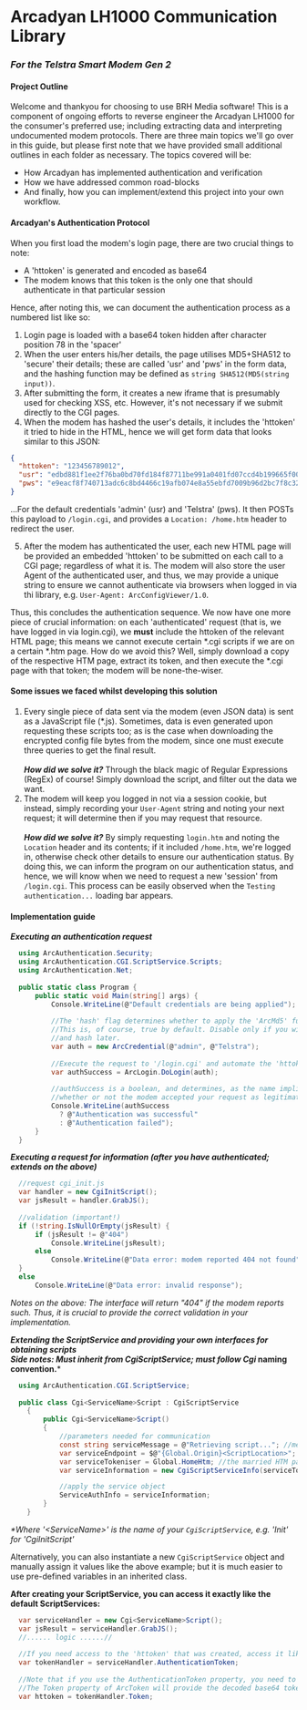 # Arcadyan LH1000 Communication Library
### *For the Telstra Smart Modem Gen 2*

#### Project Outline
Welcome and thankyou for choosing to use BRH Media software!
This is a component of ongoing efforts to reverse engineer the Arcadyan LH1000 for the consumer's preferred use;
including extracting data and interpreting undocumented modem protocols.
There are three main topics we'll go over in this guide, but please first note that we have provided small additional outlines in each folder as necessary. 
The topics covered will be:
- How Arcadyan has implemented authentication and verification
- How we have addressed common road-blocks
- And finally, how you can implement/extend this project into your own workflow.

#### Arcadyan's Authentication Protocol
When you first load the modem's login page, there are two crucial things to note:
- A 'httoken' is generated and encoded as base64
- The modem knows that this token is the only one that should authenticate in that particular session

Hence, after noting this, we can document the authentication process as a numbered list like so:
1. Login page is loaded with a base64 token hidden after character position 78 in the 'spacer' <div>
2. When the user enters his/her details, the page utilises MD5+SHA512 to 'secure' their details; these are called
'usr' and 'pws' in the form data, and the hashing function may be defined as `string SHA512(MD5(string input))`.
3. After submitting the form, it creates a new iframe that is presumably used for checking XSS, etc. However, it's not necessary if we submit directly to the CGI pages.
4. When the modem has hashed the user's details, it includes the 'httoken' it tried to hide in the HTML, hence we will get form data that looks similar to this JSON:<br />
```json
{
  "httoken": "123456789012",
  "usr": "edbd881f1ee2f76ba0bd70fd184f87711be991a0401fd07ccd4b199665f00761afc91731d8d8ba6cbb188b2ed5bfb465b9f3d30231eb0430b9f90fe91d136648",
  "pws": "e9eacf8f740713adc6c8bd4466c19afb074e8a55ebfd7009b96d2bc7f8c32cbea4df176c08692f27ffa7be85b04736a4a32a1c5280113fc996f26f900905353a"
}
```
...For the default credentials 'admin' (usr) and 'Telstra' (pws). It then POSTs this payload to `/login.cgi`, and provides a `Location: /home.htm` header to redirect the user.

5. After the modem has authenticated the user, each new HTML page will be provided an embedded 'httoken' to be submitted on each call to a CGI page; regardless of what it is.
The modem will also store the user Agent of the authenticated user, and thus, we may provide a unique string to ensure we cannot authenticate via browsers when logged in via thi library,
e.g. `User-Agent: ArcConfigViewer/1.0`.

Thus, this concludes the authentication sequence. We now have one more piece of crucial information: on each 'authenticated' request (that is, we have logged in via login.cgi),
we **must** include the httoken of the relevant HTML page; this means we cannot execute certain *.cgi scripts if we are on a certain *.htm page. How do we avoid this? Well,
simply download a copy of the respective HTM page, extract its token, and then execute the *.cgi page with that token; the modem will be none-the-wiser.

#### Some issues we faced whilst developing this solution
1. Every single piece of data sent via the modem (even JSON data) is sent as a JavaScript file (*.js). Sometimes, data is even generated upon requesting these scripts too; as is
the case when downloading the encrypted config file bytes from the modem, since one must execute three queries to get the final result.<br /><br />
  ***How did we solve it?*** Through the black magic of Regular Expressions (RegEx) of course! Simply download the script, and filter out the data we want.
2. The modem will keep you logged in not via a session cookie, but instead, simply recording your `User-Agent` string and noting your next request; it will determine then
if you may request that resource.<br /><br />
  ***How did we solve it?*** By simply requesting `login.htm` and noting the `Location` header and its contents; if it included `/home.htm`, we're logged in, otherwise check
  other details to ensure our authentication status. By doing this, we can inform the program on our authentication status, and hence, we will know when we need to request
  a new 'session' from `/login.cgi`. This process can be easily observed when the `Testing authentication...` loading bar appears.

#### Implementation guide
***Executing an authentication request***

```csharp
  using ArcAuthentication.Security;
  using ArcAuthentication.CGI.ScriptService.Scripts;
  using ArcAuthentication.Net;
  
  public static class Program {
      public static void Main(string[] args) {
          Console.WriteLine(@"Default credentials are being applied");
      
          //The 'hash' flag determines whether to apply the 'ArcMd5' function.
          //This is, of course, true by default. Disable only if you wish to store in plain-text
          //and hash later.
          var auth = new ArcCredential(@"admin", @"Telstra");
      
          //Execute the request to '/login.cgi' and automate the 'httoken' extraction.
          var authSuccess = ArcLogin.DoLogin(auth);
      
          //authSuccess is a boolean, and determines, as the name implies,
          //whether or not the modem accepted your request as legitimate.
          Console.WriteLine(authSuccess
            ? @"Authentication was successful"
            : @"Authentication failed");
      }
  }
```

***Executing a request for information (after you have authenticated; extends on the above)***
```csharp
  //request cgi_init.js
  var handler = new CgiInitScript();
  var jsResult = handler.GrabJS();
  
  //validation (important!)
  if (!string.IsNullOrEmpty(jsResult) {
      if (jsResult != @"404")
          Console.WriteLine(jsResult);
      else
          Console.WriteLine(@"Data error: modem reported 404 not found");
  }
  else
      Console.WriteLine(@"Data error: invalid response");
```
*Notes on the above: The interface will return "404" if the modem reports such. Thus, it is crucial to provide the correct validation in your implementation.*

***Extending the ScriptService and providing your own interfaces for obtaining scripts***<br />
***Side notes: Must inherit from CgiScriptService; must follow Cgi* naming convention.***
```csharp
  using ArcAuthentication.CGI.ScriptService;
  
  public class Cgi<ServiceName>Script : CgiScriptService
    {
        public Cgi<ServiceName>Script()
        {
            //parameters needed for communication
            const string serviceMessage = @"Retrieving script..."; //message shown to user in loading bar
            var serviceEndpoint = $@"{Global.Origin}<ScriptLocation>"; //the location of the script
            var serviceTokeniser = Global.HomeHtm; //the married HTM page for the JavaScript you are obtaining
            var serviceInformation = new CgiScriptServiceInfo(serviceTokeniser, serviceEndpoint, serviceMessage); //final object

            //apply the service object
            ServiceAuthInfo = serviceInformation;
        }
    }
```
*\*Where '\<ServiceName>' is the name of your `CgiScriptService`, e.g. 'Init' for 'CgiInitScript'*

Alternatively, you can also instantiate a new `CgiScriptService` object and manually assign it values like the above example; but it is much easier to use pre-defined variables
in an inherited class.

**After creating your ScriptService, you can access it exactly like the default ScriptServices:**
```csharp
  var serviceHandler = new Cgi<ServiceName>Script();
  var jsResult = serviceHandler.GrabJS();
  //...... logic ......//
  
  //If you need access to the 'httoken' that was created, access it like so:
  var tokenHandler = serviceHandler.AuthenticationToken;
  
  //Note that if you use the AuthenticationToken property, you need to run GrabJS() at least once to prompt a token refresh; hence avoiding it being null.
  //The Token property of ArcToken will provide the decoded base64 token, whereas TokenRaw provides the encoded token.
  var httoken = tokenHandler.Token;
```
